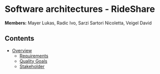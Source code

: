 # Software architectures - RideShare

**Members:**
Mayer Lukas, Radic Ivo, Sarzi Sartori Nicoletta, Veigel David

## Contents
- [Overview](Docs/Overview.md)
    - [Requirements](Docs/Overview.md#requirements)
    - [Quality Goals](Docs/Overview.md#quality-goals)
    - [Stakeholder](Docs/Overview.md#stakeholder)

